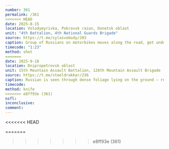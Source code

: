 ```yaml
---
number: 361
permalink: /361
<<<<<<< HEAD
date: 2025-8-15
location: Volodymyrivka, Pokrovsk raion, Donetsk oblast
unit: "4th Battalion, 4th National Guards Brigade"
source: https://t.me/sylasvobody/203
caption: Group of Russians on motorbikes moves along the road, get under attack. One is injured, crawls off the road, receives direct FPV hit and is seen shooting himself with AK pointed at his face
timecode: "1:23"
method: shot
=======
date: 2025-9-18
location: Dnipropetrovsk oblast
unit: 15th Mountain Assault Battalion, 128th Mountain Assault Brigade
source: https://t.me/steeldrakkar/236
caption: Russian is seen through dense foliage lying on the ground – reportedly after series of attacks by various types of drones – cutting his throat with knife. Later camera zooms in, he still appears alive staring in the void
timecode: 
method: knife
>>>>>>> e8ff93e (361)
nsfl: 
inconclusive: 
comment: 
---
```

<<<<<<< HEAD
<script async src="https://telegram.org/js/telegram-widget.js?22" data-telegram-post="sylasvobody/203" data-width="100%" data-userpic="false"></script>
=======
<script async src="https://telegram.org/js/telegram-widget.js?22" data-telegram-post="steeldrakkar/236" data-width="100%"></script>
>>>>>>> e8ff93e (361)

